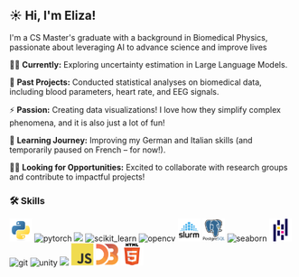 ## ☀️ Hi, I'm Eliza!
I'm a CS Master's graduate with a background in Biomedical Physics, passionate about leveraging AI to advance science and improve lives





👩‍💻 **Currently:** Exploring uncertainty estimation in Large Language Models.  

🤔 **Past Projects:** Conducted statistical analyses on biomedical data, including blood parameters, heart rate, and EEG signals.  

⚡️ **Passion:** Creating data visualizations! I love how they simplify complex phenomena, and it is also just a lot of fun!  

🧠 **Learning Journey:** Improving my German and Italian skills (and temporarily paused on French – for now!).  

👯‍♀️ **Looking for Opportunities:** Excited to collaborate with research groups and contribute to impactful projects!  



<h3 align="left"> 🛠 Skills</h3>
<p align="left"> 
 <img src="https://raw.githubusercontent.com/devicons/devicon/master/icons/python/python-original.svg" alt="python" width="40" height="40"/>
<img src="https://www.vectorlogo.zone/logos/pytorch/pytorch-icon.svg" alt="pytorch" width="40" height="40"/>  
<img src="https://www.vectorlogo.zone/logos/tensorflow/tensorflow-icon.svg" height="40"/>
<img src="https://upload.wikimedia.org/wikipedia/commons/0/05/Scikit_learn_logo_small.svg" alt="scikit_learn" width="40" height="40"/> 
<img src="https://www.vectorlogo.zone/logos/opencv/opencv-icon.svg" alt="opencv" width="40" height="40"/> 
<img src="https://github.com/cncf/landscape/blob/master/hosted_logos/slurm.svg" alt="slurm" width="40" height="40"/> 
<img src="https://raw.githubusercontent.com/devicons/devicon/master/icons/postgresql/postgresql-original-wordmark.svg" alt="postgresql" width="40" height="40"/> 
<img src="https://seaborn.pydata.org/_images/logo-mark-lightbg.svg" alt="seaborn" width="40" height="40"/> 
<img src="https://raw.githubusercontent.com/devicons/devicon/2ae2a900d2f041da66e950e4d48052658d850630/icons/pandas/pandas-original.svg" alt="pandas" width="40" height="40"/>
<img src="https://www.vectorlogo.zone/logos/git-scm/git-scm-icon.svg" alt="git" width="40" height="40"/>
<img src="https://www.vectorlogo.zone/logos/unity3d/unity3d-icon.svg" alt="unity" width="40" height="40"/> 
<img src="https://github.com/gilbarbara/logos/blob/main/logos/tableau-icon.svg"  height="40"/>
<img src="https://raw.githubusercontent.com/devicons/devicon/master/icons/javascript/javascript-original.svg" alt="javascript" width="40" height="40"/>
<img src="https://raw.githubusercontent.com/devicons/devicon/master/icons/d3js/d3js-original.svg" alt="d3js" width="40" height="40"/> 
<img src="https://raw.githubusercontent.com/devicons/devicon/master/icons/html5/html5-original-wordmark.svg" alt="html5" width="40" height="40"/>  
</p>
